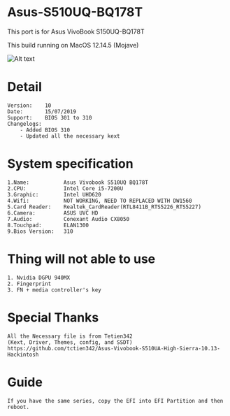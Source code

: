 # Asus-S510UQ-BQ178T
This port is for Asus VivoBook S150UQ-BQ178T 

This build running on MacOS 12.14.5 (Mojave)

![Alt text](https://cdn.macrumors.com/article-new/2018/01/macos_mojave_roundup.jpg)

# Detail

    Version:    10
    Date:       15/07/2019
    Support:    BIOS 301 to 310
    Changelogs:
        - Added BIOS 310
        - Updated all the necessary kext

# System specification

    1.Name:           Asus Vivobook S510UQ BQ178T
    2.CPU:            Intel Core i5-7200U
    3.Graphic:        Intel UHD620
    4.Wifi:           NOT WORKING, NEED TO REPLACED WITH DW1560
    5.Card Reader:    Realtek_CardReader(RTL8411B_RTS5226_RTS5227)
    6.Camera:         ASUS UVC HD
    7.Audio:          Conexant Audio CX8050
    8.Touchpad:       ELAN1300
    9.Bios Version:   310

# Thing will not able to use

    1. Nvidia DGPU 940MX
    2. Fingerprint
    3. FN + media controller's key

# Special Thanks
    All the Necessary file is from Tetien342 
    (Kext, Driver, Themes, config, and SSDT)
    https://github.com/tctien342/Asus-Vivobook-S510UA-High-Sierra-10.13-Hackintosh
    
# Guide 

    If you have the same series, copy the EFI into EFI Partition and then reboot. 
    
